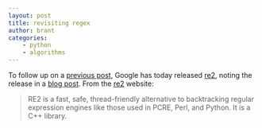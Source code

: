 ```yaml
---
layout: post
title: revisiting regex
author: brant
categories:
    - python
    - algorithms
---
```


To follow up on a [previous post](http://ambiguousbase.tumblr.com/post/444839066/of-parsers-regex-and-python), Google has today released [re2][1], noting the release in a [blog post](http://google-opensource.blogspot.com/2010/03/re2-principled-approach-to-regular.html).  From the [re2][1] website:

>RE2 is a fast, safe, thread-friendly alternative to backtracking 
>regular expression engines like those used in PCRE, Perl, and 
>Python. It is a C++ library.

[1]: http://code.google.com/p/re2/